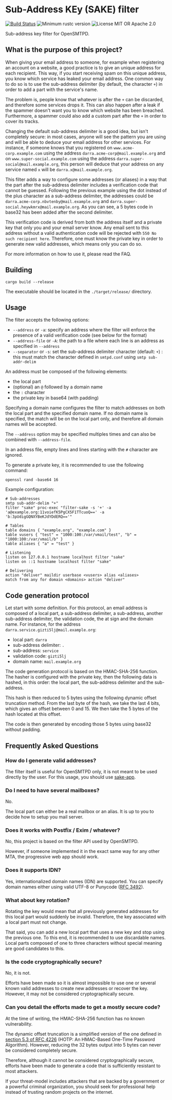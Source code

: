 # Sub-Address KEy (SAKE) filter

[![Build Status](https://github.com/breard-r/opensmtpd-filter-sake/actions/workflows/ci.yml/badge.svg)](https://github.com/breard-r/opensmtpd-filter-sake/actions/workflows/ci.yml)
![Minimum rustc version](https://img.shields.io/badge/rustc-1.64.0+-lightgray.svg)
![License MIT OR Apache 2.0](https://img.shields.io/badge/license-MIT%20OR%20Apache--2.0-blue)

Sub-address key filter for OpenSMTPD.


## What is the purpose of this project?

When giving your email address to someone, for example when registering an account on a website, a good practice is to give an unique address for each recipient. This way, if you start receiving spam on this unique address, you know which service has leaked your email address. One common way to do so is to use the sub-address delimiter (by default, the character `+`) in order to add a part with the service's name.

The problem is, people know that whatever is after the `+` can be discarded, and therefore some services drops it. This can also happen after a leak if the spammer doesn't want you to know which website has been breached. Furthermore, a spammer could also add a custom part after the `+` in order to cover its tracks.

Changing the default sub-address delimiter is a good idea, but isn't completely secure: in most cases, anyone will see the pattern you are using and will be able to deduce your email address for other services. For instance, if someone knows that you registered on `www.acme-corp.example.com` using the address `darra.acme-corp@mail.example.org` and on `www.super-social.example.com` using the address `darra.super-social@mail.example.org`, this person will deduce that your address on any service named `x` will be `darra.x@mail.example.org`.

This filter adds a way to configure some addresses (or aliases) in a way that the part after the sub-address delimiter includes a verification code that cannot be guessed. Following the previous example using the dot instead of the plus character as a sub-address delimiter, the addresses could be `darra.acme-corp.nbvtenby@mail.example.org` and `darra.super-social.heywkmrx@mail.example.org`. As you can see, a 5 bytes code in base32 has been added after the second delimiter.

This verification code is derived from both the address itself and a private key that only you and your email server know. Any email sent to this address without a valid authentication code will be rejected with `550 No such recipient here`. Therefore, one must know the private key in order to generate new valid addresses, which means only you can do so.

For more information on how to use it, please read the FAQ.


## Building

```
cargo build --release
```

The executable should be located in the `./target/release/` directory.


## Usage

The filter accepts the following options:

- `--address` or `-a`: specify an address where the filter will enforce the presence of a valid verification code (see below for the format)
- `--address-file` or `-A`: the path to a file where each line is an address as specified in `--address`
- `--separator` or `-s`: set the sub-address delimiter character (default: `+`) : this must match the character defined in `smtpd.conf` using `smtp sub-addr-delim`

An address must be composed of the following elements:
- the local part
- (optional) an `@` followed by a domain name
- the `:` character
- the private key in base64 (with padding)

Specifying a domain name configures the filter to match addresses on both the local part and the specified domain name. If no domain name is specified, the match will be on the local part only, and therefore all domain names will be accepted.

The `--address` option may be specified multiples times and can also be combined with `--address-file`.

In an address file, empty lines and lines starting with the `#` character are ignored.

To generate a private key, it is recommended to use the following command:

```
openssl rand -base64 16
```

Example configuration:

```
# Sub-addresses
smtp sub-addr-delim "+"
filter "sake" proc-exec "filter-sake -s '+' -a 'a@example.org:11voiefK5PgCX5F1TTcuoQ==' -a 'b:3pUdigGQNXYBeKJdYDdERQ=='"

# Tables
table domains { "example.org", "example.com" }
table vusers { "test" = "1000:100:/var/vmail/test", "b" = "1000:100:/var/vmail/b" }
table aliases { "a" = "test" }

# Listening
listen on 127.0.0.1 hostname localhost filter "sake"
listen on ::1 hostname localhost filter "sake"

# Delivering
action "deliver" maildir userbase <vusers> alias <aliases>
match from any for domain <domains> action "deliver"
```


## Code generation protocol

Let start with some definition. For this protocol, an email address is composed of a local part, a sub-address delimiter, a sub-address, another sub-address delimiter, the validation code, the at sign and the domain name. For instance, for the address `darra.service.gizti5lj@mail.example.org`:
- local part: `darra`
- sub-address delimiter: `.`
- sub-address: `service`
- validation code: `gizti5lj`
- domain name: `mail.example.org`

The code generation protocol is based on the HMAC-SHA-256 function. The hasher is configured with the private key, then the following data is hashed, in this order: the local part, the sub-address delimiter and the sub-address.

This hash is then reduced to 5 bytes using the following dynamic offset truncation method. From the last byte of the hash, we take the last 4 bits, which gives an offset between 0 and 15. We then take the 5 bytes of the hash located at this offset.

The code is then generated by encoding those 5 bytes using base32 without padding.


## Frequently Asked Questions

### How do I generate valid addresses?

The filter itself is useful for OpenSMTPD only, it is not meant to be used directly by the user. For this usage, you should use [sake-app](https://github.com/breard-r/sake-app).

### Do I need to have several mailboxes?

No.

The local part can either be a real mailbox or an alias. It is up to you to decide how to setup you mail server.

### Does it works with Postfix / Exim / whatever?

No, this project is based on the filter API used by OpenSMTPD.

However, if someone implemented it in the exact same way for any other MTA, the progressive web app should work.

### Does it supports IDN?

Yes, internationalized domain names (IDN) are supported. You can specify domain names either using valid UTF-8 or Punycode ([RFC 3492](https://datatracker.ietf.org/doc/html/rfc3492)).

### What about key rotation?

Rotating the key would mean that all previously generated addresses for this local part would suddenly be invalid. Therefore, the key associated with a local part must not change.

That said, you can add a new local part that uses a new key and stop using the previous one. To this end, it is recommended to use discardable names. Local parts composed of one to three characters without special meaning are good candidates to this.

### Is the code cryptographically secure?

No, it is not.

Efforts have been made so it is almost impossible to use one or several known valid addresses to create new addresses or recover the key. However, it may not be considered cryptographically secure.

### Can you detail the efforts made to get a mostly secure code?

At the time of writing, the HMAC-SHA-256 function has no known vulnerability.

The dynamic offset truncation is a simplified version of the one defined in [section 5.3 of RFC 4226](https://datatracker.ietf.org/doc/html/rfc4226#section-5.3) (HOTP: An HMAC-Based One-Time Password Algorithm). However, reducing the 32 bytes output into 5 bytes can never be considered completely secure.

Therefore, although it cannot be considered cryptographically secure, efforts have been made to generate a code that is sufficiently resistant to most attackers.

If your threat-model includes attackers that are backed by a government or a powerful criminal organization, you should seek for professional help instead of trusting random projects on the internet.
